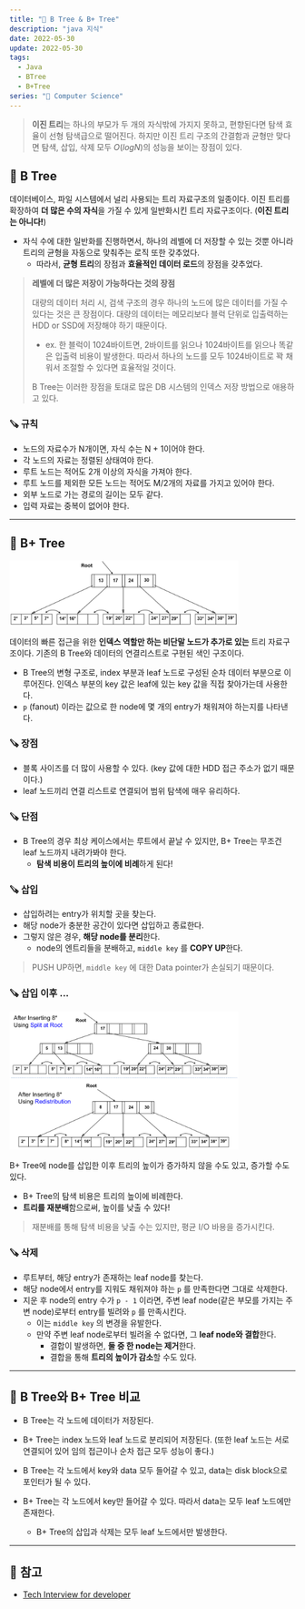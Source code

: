 ```yaml
---
title: "📂 B Tree & B+ Tree"
description: "java 지식"
date: 2022-05-30
update: 2022-05-30
tags:
  - Java
  - BTree
  - B+Tree
series: "📂 Computer Science"
---
```


> **이진 트리**는 하나의 부모가 두 개의 자식밖에 가지지 못하고, 편향된다면 탐색 효율이 선형 탐색급으로 떨어진다. 하지만 이진 트리 구조의 간결함과 균형만 맞다면 탐색, 삽입, 삭제 모두 $O(logN)$의 성능을 보이는 장점이 있다.

## 🧷 B Tree
데이터베이스, 파일 시스템에서 널리 사용되는 트리 자료구조의 일종이다. 이진 트리를 확장하여 **더 많은 수의 자식**을 가질 수 있게 일반화시킨 트리 자료구조이다. (**이진 트리는 아니다!**)
- 자식 수에 대한 일반화를 진행하면서, 하나의 레벨에 더 저장할 수 있는 것뿐 아니라 트리의 균형을 자동으로 맞춰주는 로직 또한 갖추었다.
  - 따라서, **균형 트리**의 장점과 **효율적인 데이터 로드**의 장점을 갖추었다.

> **레벨에 더 많은 저장이 가능하다는 것의 장점**
> 
> 대량의 데이터 처리 시, 검색 구조의 경우 하나의 노드에 많은 데이터를 가질 수 있다는 것은 큰 장점이다. 대량의 데이터는 메모리보다 블럭 단위로 입출력하는 HDD or SSD에 저장해야 하기 때문이다.
> - ex. 한 블럭이 1024바이트면, 2바이트를 읽으나 1024바이트를 읽으나 똑같은 입출력 비용이 발생한다. 따라서 하나의 노드를 모두 1024바이트로 꽉 채워서 조절할 수 있다면 효율적일 것이다.
>
> B Tree는 이러한 장점을 토대로 많은 DB 시스템의 인덱스 저장 방법으로 애용하고 있다.

### 🪚 규칙
- 노드의 자료수가 N개이면, 자식 수는 N + 1이어야 한다.
- 각 노드의 자료는 정렬된 상태여야 한다.
- 루트 노드는 적어도 2개 이상의 자식을 가져야 한다.
- 루트 노드를 제외한 모든 노드는 적어도 M/2개의 자료를 가지고 있어야 한다.
- 외부 노드로 가는 경로의 길이는 모두 같다.
- 입력 자료는 중복이 없어야 한다.

---

## 🧷 B+ Tree

<img src="../../images/B+Tree.jpeg" width="80%">

데이터의 빠른 접근을 위한 **인덱스 역할만 하는 비단말 노드가 추가로 있는** 트리 자료구조이다. 기존의 B Tree와 데이터의 연결리스트로 구현된 색인 구조이다.
- B Tree의 변형 구조로, index 부분과 leaf 노드로 구성된 순차 데이터 부분으로 이루어진다. 인덱스 부분의 key 값은 leaf에 있는 key 값을 직접 찾아가는데 사용한다.
- `p` (fanout) 이라는 값으로 한 node에 몇 개의 entry가 채워져야 하는지를 나타낸다.

### 🪚 장점
- 블록 사이즈를 더 많이 사용할 수 있다. (key 값에 대한 HDD 접근 주소가 없기 때문이다.)
- leaf 노드끼리 연결 리스트로 연결되어 범위 탐색에 매우 유리하다.

### 🪚 단점
- B Tree의 경우 최상 케이스에서는 루트에서 끝날 수 있지만, B+ Tree는 무조건 leaf 노드까지 내려가봐야 한다.
  - **탐색 비용이 트리의 높이에 비례**하게 된다!

### 🪚 삽입
- 삽입하려는 entry가 위치할 곳을 찾는다.
- 해당 node가 충분한 공간이 있다면 삽입하고 종료한다.
- 그렇지 않은 경우, **해당 node를 분리**한다.
  - node의 엔트리들을 분배하고, `middle key` 를 **COPY UP**한다.

> PUSH UP하면, `middle key` 에 대한 Data pointer가 손실되기 때문이다.

### 🪚 삽입 이후 ...

<img src="../../images/AfterInsertionB+Tree.jpeg" width="80%">

B+ Tree에 node를 삽입한 이후 트리의 높이가 증가하지 않을 수도 있고, 증가할 수도 있다.
- B+ Tree의 탐색 비용은 트리의 높이에 비례한다.
- **트리를 재분배**함으로써, 높이를 낮출 수 있다!

> 재분배를 통해 탐색 비용을 낮출 수는 있지만, 평균 I/O 바용을 증가시킨다.

### 🪚 삭제
- 루트부터, 해당 entry가 존재하는 leaf node를 찾는다.
- 해당 node에서 entry를 지워도 채워져야 하는 `p` 를 만족한다면 그대로 삭제한다.
- 지운 후 node의 entry 수가 `p - 1` 이라면, 주변 leaf node(같은 부모를 가지는 주변 node)로부터 entry를 빌려와 `p` 를 만족시킨다.
  - 이는 `middle key` 의 변경을 유발한다.
  - 만약 주변 leaf node로부터 빌려올 수 없다면, 그 **leaf node와 결합**한다.
    - 결합이 발생하면, **둘 중 한 node는 제거**한다.
    - 결합을 통해 **트리의 높이가 감소**할 수도 있다.

---

## 🧷 B Tree와 B+ Tree 비교
- B Tree는 각 노드에 데이터가 저장된다.
- B+ Tree는 index 노드와 leaf 노드로 분리되어 저장된다. (또한 leaf 노드는 서로 연결되어 있어 임의 접근이나 순차 접근 모두 성능이 좋다.)

- B Tree는 각 노드에서 key와 data 모두 들어갈 수 있고, data는 disk block으로 포인터가 될 수 있다.
- B+ Tree는 각 노드에서 key만 들어갈 수 있다. 따라서 data는 모두 leaf 노드에만 존재한다.
  - B+ Tree의 삽입과 삭제는 모두 leaf 노드에서만 발생한다.

---

## 📕 참고
- [Tech Interview for developer](https://gyoogle.dev/blog/computer-science/data-structure/B%20Tree%20&%20B+%20Tree.html)